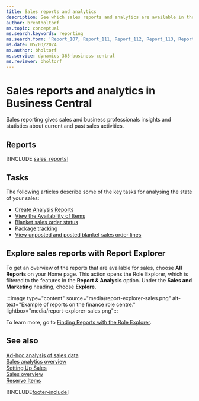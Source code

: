 ```yaml
---
title: Sales reports and analytics
description: See which sales reports and analytics are available in the standard version of Business Central so that you can keep track of your business.
author: brentholtorf
ms.topic: conceptual
ms.search.keywords: reporting
ms.search.form: 'Report_107, Report_111, Report_112, Report_113, Report_119, Report_121, Report_129, Report_209, Report_708, Report_713, Report_718, Report_813, Report_7313'
ms.date: 05/03/2024
ms.author: bholtorf
ms.service: dynamics-365-business-central
ms.reviewer: bholtorf
---
```

# Sales reports and analytics in Business Central

Sales reporting gives sales and business professionals insights and statistics about current and past sales activities.  

## Reports

[!INCLUDE [sales_reports](includes/sales-reports-include.md)]

## Tasks

The following articles describe some of the key tasks for analysing the state of your sales:

* [Create Analysis Reports](bi-how-create-analysis-views-reports.md)  
* [View the Availability of Items](inventory-how-availability-overview.md)
* [Blanket sales order status](sales-how-to-create-blanket-sales-orders.md#to-view-the-status-of-a-blanket-sales-order)
* [Package tracking](sales-how-track-packages.md)
* [View unposted and posted blanket sales order lines](sales-how-to-create-blanket-sales-orders.md#to-view-unposted-and-posted-blanket-sales-order-lines)

## Explore sales reports with Report Explorer

To get an overview of the reports that are available for sales, choose **All Reports** on your Home page. This action opens the Role Explorer, which is filtered to the features in the **Report & Analysis** option. Under the **Sales and Marketing** heading, choose **Explore**.

:::image type="content" source="media/report-explorer-sales.png" alt-text="Example of reports on the finance role centre." lightbox="media/report-explorer-sales.png":::

To learn more, go to [Finding Reports with the Role Explorer](ui-role-explorer.md).

## See also

[Ad-hoc analysis of sales data](ad-hoc-analysis-sales.md)    
[Sales analytics overview](sales-analytics-overview.md)   
[Setting Up Sales](sales-setup-sales.md)  
[Sales overview](sales-manage-sales.md)  
[Reserve Items](inventory-how-to-reserve-items.md)

[!INCLUDE[footer-include](includes/footer-banner.md)]
